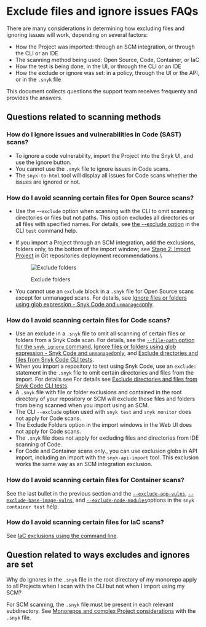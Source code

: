 # Exclude files and ignore issues FAQs

There are many considerations in determining how excluding files and ignoring issues will work, depending on several factors:

* How the Project was imported: through an SCM integration, or through the CLI or an IDE
* The scanning method being used: Open Source, Code, Container, or IaC
* How the test is being done, in the UI, or through the CLI or an IDE
* How the exclude or ignore was set: in a policy, through the UI or the API, or in the `.snyk` file

This document collects questions the support team receives frequenty and provides the answers.

## Questions related to scanning methods

### How do I ignore issues and vulnerabilities in Code (SAST) scans?

* To ignore a code vulnerability, import the Project into the Snyk UI, and use the ignore button.&#x20;
* You cannot use the `.snyk` file to ignore issues in Code scans.
* The `snyk-to-html` tool will display all issues for Code scans whether the issues are ignored or not.

### How do I avoid scanning certain files for Open Source scans?

* Use the --`exclude` option when scanning with the CLI to omit scanning directories or files but not paths. This option excludes all directories or all files with specified names. For details, see [the --exclude option](../../../developer-tools/snyk-cli/commands/test.md#exclude-less-than-name-greater-than-less-than-name-greater-than-...greater-than) in the CLI `test` command help.
*   If you import a Project through an SCM integration, add the exclusions, folders only, to the bottom of the import window; see [Stage 2: Import Project](../../../developer-tools/scm-integrations/deployment-recommendations.md#stage-2-import-projects) in Git repositories deployment recommendations.\


    <figure><img src="https://lh7-us.googleusercontent.com/stHVnzk1ZuP6oUm0zAImt0zROcajuZMm5iB4qX7vTbHkjPWklSgD9NxUdZ6UGgT1kV-dBjrcLyOp0SP1CqFzbNuq9S7qgl4cOD6T9UwuWlEk5SWVHUiHRlO-KfAyq_UppnGNvE67p7ZsSwuWok0_2RM" alt="Exclude folders"><figcaption><p>Exclude folders</p></figcaption></figure>
* You cannot use an `exclude` block in a `.snyk` file for Open Source scans except for unmanaged scans. For details, see [Ignore files or folders using glob expression - Snyk Code and `unmanaged`only](../../../developer-tools/snyk-cli/commands/ignore.md#ignore-files-or-folders-using-glob-expression-snyk-code-and-unmanaged-only).

### How do I avoid scanning certain files for Code scans?

* Use an exclude in a `.snyk` file to omit all scanning of certain files or folders from a Snyk Code scan. For details, see the [`--file-path` option for the `snyk ignore` command](../../../developer-tools/snyk-cli/commands/ignore.md#file-path-less-than-path_to_resource-greater-than), [Ignore files or folders using glob expression - Snyk Code and `unmanaged`only](../../../developer-tools/snyk-cli/commands/ignore.md#ignore-files-or-folders-using-glob-expression-snyk-code-and-unmanaged-only), and [Exclude directories and files from Snyk Code CLI tests](../../../developer-tools/snyk-cli/scan-and-maintain-projects-using-the-cli/snyk-cli-for-snyk-code/exclude-directories-and-files-from-snyk-code-cli-tests.md).
* When you import a repository to test using Snyk Code, use an `exclude:` statement in the `.snyk` file to omit certain directories and files from the import. For details see For details see [Exclude directories and files from Snyk Code CLI tests](../../../developer-tools/snyk-cli/scan-and-maintain-projects-using-the-cli/snyk-cli-for-snyk-code/exclude-directories-and-files-from-snyk-code-cli-tests.md).
* A `.snyk` file with file or folder exclusions and contained in the root directory of your repository or SCM will exclude those files and folders from being scanned when you import using an SCM.
* The CLI `--exclude` option used with `snyk test` and `snyk monitor` does not apply for Code scans.
* The Exclude Folders option in the import windows in the Web UI does not apply for Code scans.
* The `.snyk` file does not apply for excluding files and directories from IDE scanning of Code.
* For Code and Container scans only., you can use exclusion globs in API import, including an import with the `snyk-api-import` tool. This exclusion works the same way as an SCM integration exclusion.

### How do I avoid scanning certain files for Container scans?

See the last bullet in the previous section and the [`--exclude-app-vulns`](../../../developer-tools/snyk-cli/commands/container-test.md#exclude-app-vulns), [`--exclude-base-image-vulns`](../../../developer-tools/snyk-cli/commands/container-test.md#exclude-base-image-vulns), and [`--exclude-node-modules`](../../../developer-tools/snyk-cli/commands/container-test.md#exclude-node-modules)options in the `snyk container test` help.

### How do I avoid scanning certain files for IaC scans?

See [IaC exclusions using the command line](../../../developer-tools/snyk-cli/scan-and-maintain-projects-using-the-cli/snyk-cli-for-iac/iac-exclusions-using-the-command-line.md).

## Question related to ways excludes and ignores are set

Why do ignores in the `.snyk` file in the root directory of my monorepo apply to all Projects when I scan with the CLI but not when I import using my SCM?

For SCM scanning, the `.snyk` file must be present in each relevant subdirectory. See [Monorepos and complex Project considerations](../../policies/the-.snyk-file.md#use-the-.snyk-file-with-monorepos-and-complex-projects) with the `.snyk` file.
